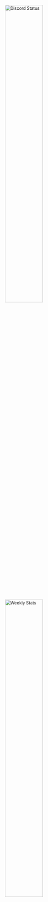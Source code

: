 <a href="https://discord.com/users/1148068995409379380" target="_blank">
	<img width="50%" alt="Discord Status" src="https://lanyard.cnrad.dev/api/1148068995409379380?bg=1f1f1f&borderRadius=5px">
</a>

<a href="https://wakatime.com/@DayannaJS" target="_blank">
	<img width="50%"  alt="Weekly Stats" src="https://github-readme-stats.vercel.app/api/wakatime?username=DayannaJS&border_radius=5px&theme=dark&bg_color=1f1f1f&border_color=1f1f1f&icon_color=58a6ff&show_icons=true&disable_animations=false&custom_title=Weekly%20Stats">
</a>
